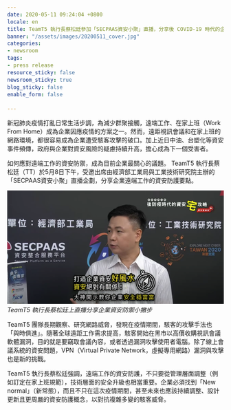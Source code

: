 ```yaml
---
date: 2020-05-11 09:24:04 +0800
locale: en
title: TeamT5 執行長蔡松廷參加「SECPAAS資安小聚」直播，分享後 COVID-19 時代的企業資安防禦小撇步
banner: "/assets/images/20200511_cover.jpg"
categories:
- newsroom
tags:
- press release
resource_sticky: false
newsroom_sticky: true
blog_sticky: false
enable_form: false

---
```

新冠肺炎疫情打亂日常生活步調，為減少群聚接觸，遠端工作、在家上班（Work From Home）成為企業因應疫情的方案之一。然而，遠距視訊會議和在家上班的網路環境，都很容易成為企業遭受駭客攻擊的破口。加上近日中油、台塑化等資安事件頻傳，政府與企業對資安風險的疑慮持續升高，擔心成為下一個受害者。

如何應對遠端工作的資安防禦，成為目前企業最關心的議題。 TeamT5 執行長蔡松廷（TT）於5月8日下午，受邀出席由經濟部工業局與工業技術研究院主辦的「SECPAAS資安小聚」直播企劃，分享企業遠端工作的資安防護要點。

![text](/assets/images/secpaas_TT.png) _TeamT5 執行長蔡松廷上直播分享企業資安防禦小撇步_

TeamT5 團隊長期觀察、研究網路威脅，發現在疫情期間，駭客的攻擊手法也「與時俱進」。隨著全球遠距工作需求提高，駭客開始在黑市以高價收購視訊會議軟體漏洞，目的就是要竊取會議內容，或者透過漏洞攻擊使用者電腦。除了線上會議系統的資安問題，VPN（Virtual Private Network，虛擬專用網路）漏洞與攻擊也是新的挑戰。

TeamT5 執行長蔡松廷強調，遠端工作的資安防護，不只要從管理層面調整（例如訂定在家上班規範），技術層面的安全升級也相當重要。企業必須找到「New normal」（新常態），而且不只在這次疫情期間，甚至未來也應該持續調整、設計更新且更周嚴的資安防護概念，以對抗複雜多變的駭客威脅。